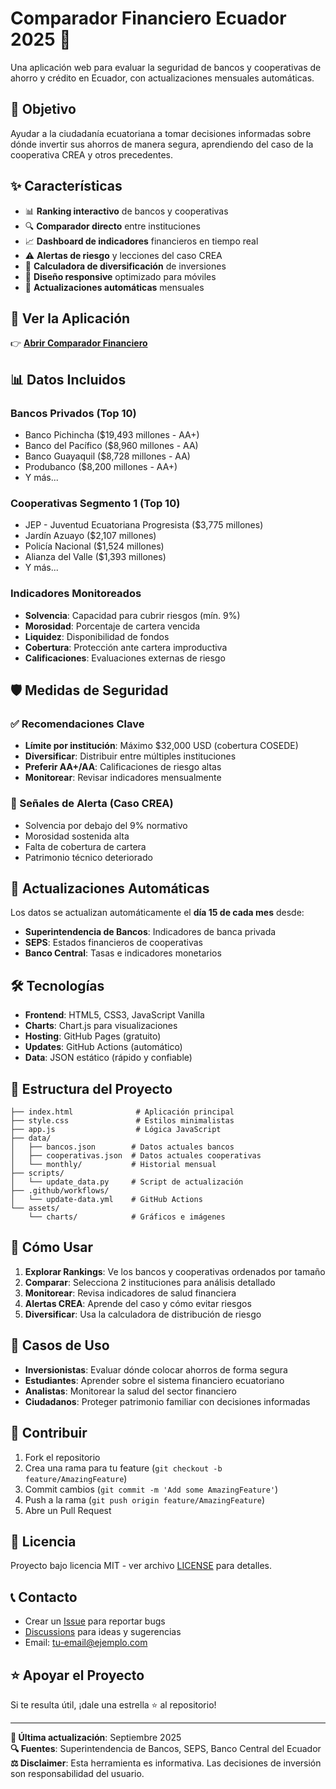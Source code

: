 # Comparador Financiero Ecuador 2025 🏦

Una aplicación web para evaluar la seguridad de bancos y cooperativas de ahorro y crédito en Ecuador, con actualizaciones mensuales automáticas.

## 🎯 Objetivo

Ayudar a la ciudadanía ecuatoriana a tomar decisiones informadas sobre dónde invertir sus ahorros de manera segura, aprendiendo del caso de la cooperativa CREA y otros precedentes.

## ✨ Características

- 📊 **Ranking interactivo** de bancos y cooperativas
- 🔍 **Comparador directo** entre instituciones
- 📈 **Dashboard de indicadores** financieros en tiempo real  
- ⚠️ **Alertas de riesgo** y lecciones del caso CREA
- 🧮 **Calculadora de diversificación** de inversiones
- 📱 **Diseño responsive** optimizado para móviles
- 🔄 **Actualizaciones automáticas** mensuales

## 🚀 Ver la Aplicación

👉 **[Abrir Comparador Financiero](https://TU_USUARIO.github.io/bancos-cooperativas-ecuador)**

## 📊 Datos Incluidos

### Bancos Privados (Top 10)
- Banco Pichincha ($19,493 millones - AA+)
- Banco del Pacífico ($8,960 millones - AA)  
- Banco Guayaquil ($8,728 millones - AA)
- Produbanco ($8,200 millones - AA+)
- Y más...

### Cooperativas Segmento 1 (Top 10)
- JEP - Juventud Ecuatoriana Progresista ($3,775 millones)
- Jardín Azuayo ($2,107 millones)
- Policía Nacional ($1,524 millones)
- Alianza del Valle ($1,393 millones)
- Y más...

### Indicadores Monitoreados
- **Solvencia**: Capacidad para cubrir riesgos (mín. 9%)
- **Morosidad**: Porcentaje de cartera vencida
- **Liquidez**: Disponibilidad de fondos
- **Cobertura**: Protección ante cartera improductiva
- **Calificaciones**: Evaluaciones externas de riesgo

## 🛡️ Medidas de Seguridad

### ✅ Recomendaciones Clave
- **Límite por institución**: Máximo $32,000 USD (cobertura COSEDE)
- **Diversificar**: Distribuir entre múltiples instituciones
- **Preferir AA+/AA**: Calificaciones de riesgo altas
- **Monitorear**: Revisar indicadores mensualmente

### 🚨 Señales de Alerta (Caso CREA)
- Solvencia por debajo del 9% normativo
- Morosidad sostenida alta
- Falta de cobertura de cartera
- Patrimonio técnico deteriorado

## 🔄 Actualizaciones Automáticas

Los datos se actualizan automáticamente el **día 15 de cada mes** desde:

- **Superintendencia de Bancos**: Indicadores de banca privada
- **SEPS**: Estados financieros de cooperativas  
- **Banco Central**: Tasas e indicadores monetarios

## 🛠️ Tecnologías

- **Frontend**: HTML5, CSS3, JavaScript Vanilla
- **Charts**: Chart.js para visualizaciones
- **Hosting**: GitHub Pages (gratuito)
- **Updates**: GitHub Actions (automático)
- **Data**: JSON estático (rápido y confiable)

## 📁 Estructura del Proyecto

```
├── index.html              # Aplicación principal
├── style.css               # Estilos minimalistas
├── app.js                  # Lógica JavaScript
├── data/
│   ├── bancos.json        # Datos actuales bancos
│   ├── cooperativas.json  # Datos actuales cooperativas
│   └── monthly/           # Historial mensual
├── scripts/
│   └── update_data.py     # Script de actualización
├── .github/workflows/
│   └── update-data.yml    # GitHub Actions
└── assets/
    └── charts/            # Gráficos e imágenes
```

## 🚦 Cómo Usar

1. **Explorar Rankings**: Ve los bancos y cooperativas ordenados por tamaño
2. **Comparar**: Selecciona 2 instituciones para análisis detallado
3. **Monitorear**: Revisa indicadores de salud financiera
4. **Alertas CREA**: Aprende del caso y cómo evitar riesgos
5. **Diversificar**: Usa la calculadora de distribución de riesgo

## 🎯 Casos de Uso

- **Inversionistas**: Evaluar dónde colocar ahorros de forma segura
- **Estudiantes**: Aprender sobre el sistema financiero ecuatoriano  
- **Analistas**: Monitorear la salud del sector financiero
- **Ciudadanos**: Proteger patrimonio familiar con decisiones informadas

## 🤝 Contribuir

1. Fork el repositorio
2. Crea una rama para tu feature (`git checkout -b feature/AmazingFeature`)
3. Commit cambios (`git commit -m 'Add some AmazingFeature'`)
4. Push a la rama (`git push origin feature/AmazingFeature`)
5. Abre un Pull Request

## 📄 Licencia

Proyecto bajo licencia MIT - ver archivo [LICENSE](LICENSE) para detalles.

## 📞 Contacto

- Crear un [Issue](../../issues) para reportar bugs
- [Discussions](../../discussions) para ideas y sugerencias
- Email: tu-email@ejemplo.com

## ⭐ Apoyar el Proyecto

Si te resulta útil, ¡dale una estrella ⭐ al repositorio!

---

**📅 Última actualización**: Septiembre 2025  
**🔍 Fuentes**: Superintendencia de Bancos, SEPS, Banco Central del Ecuador  
**⚖️ Disclaimer**: Esta herramienta es informativa. Las decisiones de inversión son responsabilidad del usuario.
